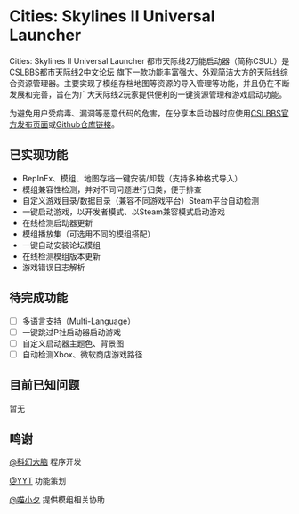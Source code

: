 # Cities: Skylines II Universal Launcher
Cities: Skylines II Universal Launcher 都市天际线2万能启动器（简称CSUL）是 [CSLBBS都市天际线2中文论坛](https://www.cslbbs.net/) 旗下一款功能丰富强大、外观简洁大方的天际线综合资源管理器。主要实现了模组存档地图等资源的导入管理等功能，并且仍在不断发展和完善，旨在为广大天际线2玩家提供便利的一键资源管理和游戏启动功能。

为避免用户受病毒、漏洞等恶意代码的危害，在分享本启动器时应使用[CSLBBS官方发布页面](https://www.cslbbs.net/csul/)或[Github仓库链接](https://github.com/Sci-fiBrain/CSUL/)。

## 已实现功能
- BepInEx、模组、地图存档一键安装/卸载（支持多种格式导入）
- 模组兼容性检测，并对不同问题进行归类，便于排查
- 自定义游戏目录/数据目录（兼容不同游戏平台）Steam平台自动检测
- 一键启动游戏，以开发者模式、以Steam兼容模式启动游戏
- 在线检测启动器更新
- 模组播放集（可选用不同的模组搭配）
- 一键自动安装论坛模组
- 在线检测模组版本更新
- 游戏错误日志解析

## 待完成功能
- [ ] 多语言支持（Multi-Language）
- [ ] 一键跳过P社启动器启动游戏
- [ ] 自定义启动器主题色、背景图
- [ ] 自动检测Xbox、微软商店游戏路径

## 目前已知问题
暂无

## 鸣谢
[@科幻大脑](https://github.com/Sci-fiBrain) 程序开发

[@YYT](https://github.com/SuperYYT) 功能策划 

[@喵小夕](https://space.bilibili.com/209728596/) 提供模组相关协助
